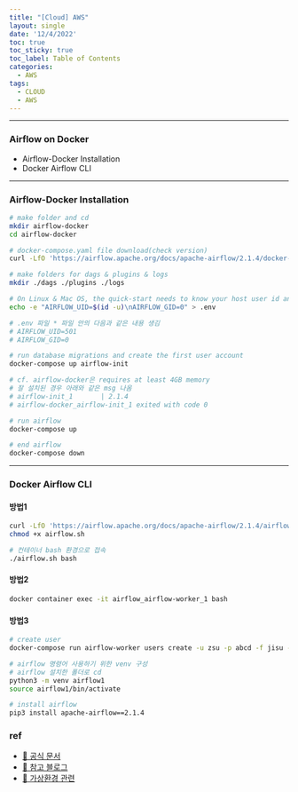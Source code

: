```yaml
---
title: "[Cloud] AWS"
layout: single
date: '12/4/2022'
toc: true
toc_sticky: true
toc_label: Table of Contents
categories:
  - AWS
tags:
  - CLOUD
  - AWS
---
```


---
### Airflow on Docker
* Airflow-Docker Installation
* Docker Airflow CLI

---

### Airflow-Docker Installation
```bash
# make folder and cd
mkdir airflow-docker
cd airflow-docker

# docker-compose.yaml file download(check version)
curl -LfO 'https://airflow.apache.org/docs/apache-airflow/2.1.4/docker-compose.yaml'

# make folders for dags & plugins & logs
mkdir ./dags ./plugins ./logs

# On Linux & Mac OS, the quick-start needs to know your host user id and needs to have group id set to 0
echo -e "AIRFLOW_UID=$(id -u)\nAIRFLOW_GID=0" > .env

# .env 파일 * 파일 안의 다음과 같은 내용 생김
# AIRFLOW_UID=501
# AIRFLOW_GID=0

# run database migrations and create the first user account
docker-compose up airflow-init

# cf. airflow-docker은 requires at least 4GB memory
# 잘 설치된 경우 아래와 같은 msg 나옴 
# airflow-init_1       | 2.1.4
# airflow-docker_airflow-init_1 exited with code 0

# run airflow
docker-compose up

# end airflow
docker-compose down
```
---



### Docker Airflow CLI

#### 방법1
```bash
curl -LfO 'https://airflow.apache.org/docs/apache-airflow/2.1.4/airflow.sh'
chmod +x airflow.sh

# 컨테이너 bash 환경으로 접속
./airflow.sh bash
```

#### 방법2
```bash
docker container exec -it airflow_airflow-worker_1 bash
```

#### 방법3
```bash
# create user
docker-compose run airflow-worker users create -u zsu -p abcd -f jisu -l park -r Admin -e carl020958@korea.ac.kr

# airflow 명령어 사용하기 위한 venv 구성
# airflow 설치한 폴더로 cd
python3 -m venv airflow1
source airflow1/bin/activate

# install airflow
pip3 install apache-airflow==2.1.4
```


### ref 
* [🔗 공식 문서](https://airflow.apache.org/docs/apache-airflow/2.1.4/start/docker.html)
* [🔗 참고 블로그](https://jybaek.tistory.com/922)
* [🔗 가상환경 관련](https://devbull.xyz/python-create-environment/)